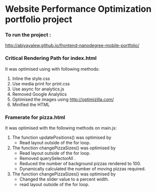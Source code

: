 # Website Performance Optimization portfolio project

### To run the project :

http://abiyayalew.github.io/frontend-nanodegree-mobile-portfolio/

###  Critical Rendering Path for index.html

It was optimised using with following methods:

1. Inline the style.css 
2. Use media print for print.css
3. Use async for analytics.js
3. Removed Google Analytics
4. Optimised the images using  http://optimizilla.com/
5. Minified the HTML

### Framerate for pizza.html 
It was optimised with the following methods on main.js:

1. The function updatePositions() was optimised by 
      * Read layout outside of the for loop.
2. The function changePizzaSizes() was optimised by 
      * Read layout outside of the for loop.
      * Removed querySelectorAll .
      * Reduced the number of background pizzas rendered to 100.
      * Dynamically calculated the number of moving pizzas required.
3. The function changePizzaSizes() was optimised by 
      * Changed the slider value to a percent width.
      * read layout outside of the for loop.







